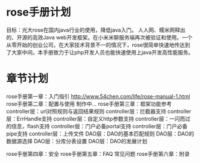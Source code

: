 rose手册计划
============
目标：光大rose在国内java行业的使用，降低java入门。
人人网、糯米网释出的、开源的高效Java web开发框架。在小米米聊服务端再次被验证和使用。一个从零开始的创业公司，在大家技术背景不一的情况下，rose很简单快速地传达到了大家中间。本手册致力于让php开发人员也能快速使用上java开发高性能服务。

章节计划
========
rose手册第一章：入门指引 http://www.54chen.com/life/rose-manual-1.html
rose手册第二章：配置与使用 制作中...
rose手册第三章：框架功能参考
   controller层：url对照规则与返回结果规则
   controller层：拦截器支持
   controller层：ErrHandle支持
   controller层：自定义http参数支持
   controller层：一闪而过的信息，flash支持
   controller层：门户必备portal支持
   controller层：门户必备pipe支持
   controller层：上传文件
   DAO层：DAO的基本匹配规则
   DAO层：DAO的数据源选择 
   DAO层：分库分表设置
   DAO层：DAO的发展计划

rose手册第四章：安全
rose手册第五章：FAQ 常见问题
rose手册第六章：附录
